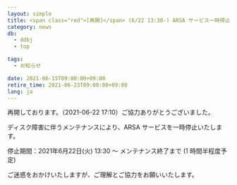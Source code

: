 ```yaml
---
layout: simple
title: <span class="red">[再開]</span> (6/22 13:30-) ARSA サービス一時停止のお知らせ
category: news
db:
  - ddbj
  - top

tags:
  - お知らせ

date: 2021-06-15T09:00:00+09:00
retire_time: 2021-06-23T09:00:00+09:00
lang: ja
---
```


<p class="red">再開しております。（2021-06-22 17:10）ご協力ありがとうございました。</p>

ディスク障害に伴うメンテナンスにより、ARSA サービスを一時停止いたします。

停止期間：2021年6月22日(火) 13:30 ～ メンテナンス終了まで (1 時間半程度予定)

ご迷惑をおかけいたしますが、ご理解とご協力をお願いいたします。

